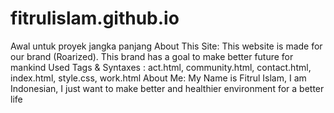 # fitrulislam.github.io
Awal untuk proyek jangka panjang
About This Site: This website is made for our brand (Roarized). This brand has a goal to make better future for mankind
Used Tags & Syntaxes : act.html, community.html, contact.html, index.html, style.css, work.html
About Me: My Name is Fitrul Islam, I am Indonesian, I just want to make better and healthier environment for a better life
